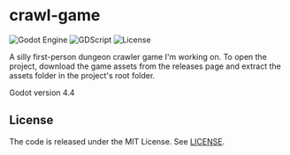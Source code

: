 # crawl-game

![Godot Engine](https://img.shields.io/badge/GODOT-%23FFFFFF.svg?style=for-the-badge&logo=godot-engine)
![GDScript](https://img.shields.io/badge/GDScript-%2374267B.svg?style=for-the-badge&logo=godotengine&logoColor=white)
![License](https://img.shields.io/badge/license-MIT-orange.svg?style=for-the-badge)

A silly first-person dungeon crawler game I'm working on. To open the project, download the game assets from the releases page and extract the assets folder in the project's root folder.

Godot version 4.4

## License
The code is released under the MIT License. See [LICENSE](/LICENSE).
